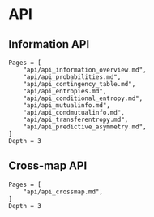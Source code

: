 # API

## Information API

```@contents
Pages = [
    "api/api_information_overview.md",
    "api/api_probabilities.md",
    "api/api_contingency_table.md",
    "api/api_entropies.md",
    "api/api_conditional_entropy.md",
    "api/api_mutualinfo.md",
    "api/api_condmutualinfo.md",
    "api/api_transferentropy.md",
    "api/api_predictive_asymmetry.md",
]
Depth = 3
```

## Cross-map API

```@contents
Pages = [
    "api/api_crossmap.md",
]
Depth = 3
```
